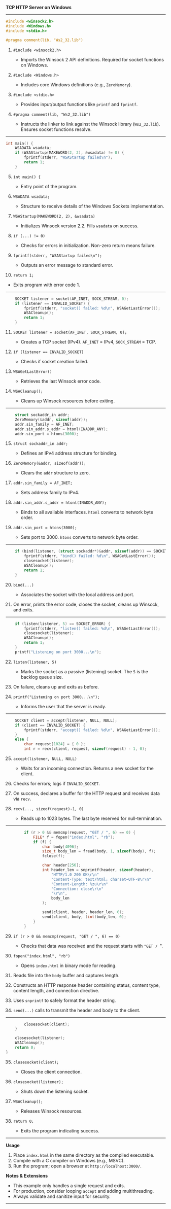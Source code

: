 **TCP HTTP Server on Windows**

---

```c
#include <winsock2.h>
#include <Windows.h>
#include <stdio.h>

#pragma comment(lib, "Ws2_32.lib")
```

1. `#include <winsock2.h>`

   * Imports the Winsock 2 API definitions. Required for socket functions on Windows.
2. `#include <Windows.h>`

   * Includes core Windows definitions (e.g., `ZeroMemory`).
3. `#include <stdio.h>`

   * Provides input/output functions like `printf` and `fprintf`.
4. `#pragma comment(lib, "Ws2_32.lib")`

   * Instructs the linker to link against the Winsock library (`Ws2_32.lib`). Ensures socket functions resolve.

---

```c
int main() {
    WSADATA wsadata;
    if (WSAStartup(MAKEWORD(2, 2), &wsadata) != 0) {
        fprintf(stderr, "WSAStartup failed\n");
        return 1;
    }
```

5. `int main() {`

   * Entry point of the program.
6. `WSADATA wsadata;`

   * Structure to receive details of the Windows Sockets implementation.
7. `WSAStartup(MAKEWORD(2, 2), &wsadata)`

   * Initializes Winsock version 2.2. Fills `wsadata` on success.
8. `if (...) != 0)`

   * Checks for errors in initialization. Non-zero return means failure.
9. `fprintf(stderr, "WSAStartup failed\n");`

   * Outputs an error message to standard error.
10. `return 1;`

* Exits program with error code 1.

---

```c
    SOCKET listener = socket(AF_INET, SOCK_STREAM, 0);
    if (listener == INVALID_SOCKET) {
        fprintf(stderr, "socket() failed: %d\n", WSAGetLastError());
        WSACleanup();
        return 1;
    }
```

11. `SOCKET listener = socket(AF_INET, SOCK_STREAM, 0);`

    * Creates a TCP socket (IPv4). `AF_INET` = IPv4, `SOCK_STREAM` = TCP.
12. `if (listener == INVALID_SOCKET)`

    * Checks if socket creation failed.
13. `WSAGetLastError()`

    * Retrieves the last Winsock error code.
14. `WSACleanup();`

    * Cleans up Winsock resources before exiting.

---

```c
    struct sockaddr_in addr;
    ZeroMemory(&addr, sizeof(addr));
    addr.sin_family = AF_INET;
    addr.sin_addr.s_addr = htonl(INADDR_ANY);
    addr.sin_port = htons(3000);
```

15. `struct sockaddr_in addr;`

    * Defines an IPv4 address structure for binding.
16. `ZeroMemory(&addr, sizeof(addr));`

    * Clears the `addr` structure to zero.
17. `addr.sin_family = AF_INET;`

    * Sets address family to IPv4.
18. `addr.sin_addr.s_addr = htonl(INADDR_ANY);`

    * Binds to all available interfaces. `htonl` converts to network byte order.
19. `addr.sin_port = htons(3000);`

    * Sets port to 3000. `htons` converts to network byte order.

---

```c
    if (bind(listener, (struct sockaddr*)&addr, sizeof(addr)) == SOCKET_ERROR) {
        fprintf(stderr, "bind() failed: %d\n", WSAGetLastError());
        closesocket(listener);
        WSACleanup();
        return 1;
    }
```

20. `bind(...)`

    * Associates the socket with the local address and port.
21. On error, prints the error code, closes the socket, cleans up Winsock, and exits.

---

```c
    if (listen(listener, 5) == SOCKET_ERROR) {
        fprintf(stderr, "listen() failed: %d\n", WSAGetLastError());
        closesocket(listener);
        WSACleanup();
        return 1;
    }
    printf("Listening on port 3000...\n");
```

22. `listen(listener, 5)`

    * Marks the socket as a passive (listening) socket. The `5` is the backlog queue size.
23. On failure, cleans up and exits as before.
24. `printf("Listening on port 3000...\n");`

    * Informs the user that the server is ready.

---

```c
    SOCKET client = accept(listener, NULL, NULL);
    if (client == INVALID_SOCKET) {
        fprintf(stderr, "accept() failed: %d\n", WSAGetLastError());
    }
    else {
        char request[1024] = { 0 };
        int r = recv(client, request, sizeof(request) - 1, 0);
```

25. `accept(listener, NULL, NULL)`

    * Waits for an incoming connection. Returns a new socket for the client.
26. Checks for errors; logs if `INVALID_SOCKET`.
27. On success, declares a buffer for the HTTP request and receives data via `recv`.
28. `recv(..., sizeof(request)-1, 0)`

    * Reads up to 1023 bytes. The last byte reserved for null-termination.

---

```c
        if (r > 0 && memcmp(request, "GET / ", 6) == 0) {
            FILE* f = fopen("index.html", "rb");
            if (f) {
                char body[4096];
                size_t body_len = fread(body, 1, sizeof(body), f);
                fclose(f);

                char header[256];
                int header_len = snprintf(header, sizeof(header),
                    "HTTP/1.0 200 OK\r\n"
                    "Content-Type: text/html; charset=UTF-8\r\n"
                    "Content-Length: %zu\r\n"
                    "Connection: close\r\n"
                    "\r\n",
                    body_len
                );

                send(client, header, header_len, 0);
                send(client, body, (int)body_len, 0);
            }
        }
```

29. `if (r > 0 && memcmp(request, "GET / ", 6) == 0)`

    * Checks that data was received and the request starts with `"GET / `".
30. `fopen("index.html", "rb")`

    * Opens `index.html` in binary mode for reading.
31. Reads file into the `body` buffer and captures length.
32. Constructs an HTTP response header containing status, content type, content length, and connection directive.
33. Uses `snprintf` to safely format the header string.
34. `send(...)` calls to transmit the header and body to the client.

---

```c
        closesocket(client);
    }

    closesocket(listener);
    WSACleanup();
    return 0;
}
```

35. `closesocket(client);`

    * Closes the client connection.
36. `closesocket(listener);`

    * Shuts down the listening socket.
37. `WSACleanup();`

    * Releases Winsock resources.
38. `return 0;`

    * Exits the program indicating success.

---

**Usage**

1. Place `index.html` in the same directory as the compiled executable.
2. Compile with a C compiler on Windows (e.g., MSVC).
3. Run the program; open a browser at `http://localhost:3000/`.

**Notes & Extensions**

* This example only handles a single request and exits.
* For production, consider looping `accept` and adding multithreading.
* Always validate and sanitize input for security.

---
